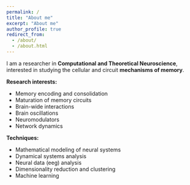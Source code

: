 ```yaml
---
permalink: /
title: "About me"
excerpt: "About me"
author_profile: true
redirect_from: 
  - /about/
  - /about.html
---
```


I am a researcher in **Computational and Theoretical Neuroscience**, interested in studying the cellular and circuit **mechanisms of memory**. 

**Research interests:** 
* Memory encoding and consolidation
* Maturation of memory circuits
* Brain-wide interactions
* Brain oscillations
* Neuromodulators
* Network dynamics

**Techniques:** 
- Mathematical modeling of neural systems
- Dynamical systems analysis
- Neural data (eeg) analysis
- Dimensionality reduction and clustering
- Machine learning

 
  
